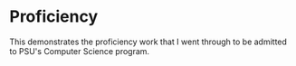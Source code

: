 # Proficiency
This demonstrates the proficiency work that I went through to be admitted to PSU's Computer Science program.
